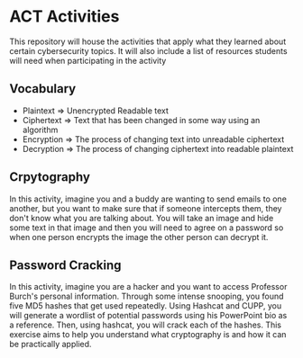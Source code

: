 # ACT Activities
This repository will house the activities that apply what they learned about certain cybersecurity topics. It will also include a list of resources students will need when participating in the activity

## Vocabulary
* Plaintext => Unencrypted Readable text
* Ciphertext => Text that has been changed in some way using an algorithm
* Encryption => The process of changing text into unreadable ciphertext
* Decryption => The process of changing ciphertext into readable plaintext

## Crpytography
In this activity, imagine you and a buddy are wanting to send emails to one another, but you want to make sure that if someone intercepts them, they don't know what you are talking about. You will take an image and hide some text in that image and then you will need to agree on a password so when one person encrypts the image the other person can decrypt it.

## Password Cracking
In this activity, imagine you are a hacker and you want to access Professor Burch's personal information. Through some intense snooping, you found five MD5 hashes that get used repeatedly. Using Hashcat and CUPP, you will generate a wordlist of potential passwords using his PowerPoint bio as a reference. Then, using hashcat, you will crack each of the hashes. This exercise aims to help you understand what cryptography is and how it can be practically applied.
